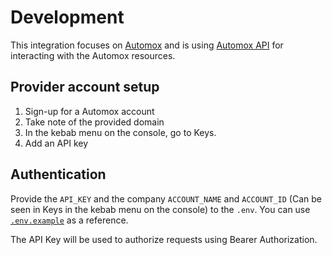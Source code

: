 # Development

This integration focuses on [Automox](https://www.automox.com/) and is using
[Automox API](https://https://developer.automox.com/) for interacting with the
Automox resources.

## Provider account setup

1. Sign-up for a Automox account
2. Take note of the provided domain
3. In the kebab menu on the console, go to Keys.
4. Add an API key

## Authentication

Provide the `API_KEY` and the company `ACCOUNT_NAME` and `ACCOUNT_ID` (Can be
seen in Keys in the kebab menu on the console) to the `.env`. You can use
[`.env.example`](../.env.example) as a reference.

The API Key will be used to authorize requests using Bearer Authorization.
